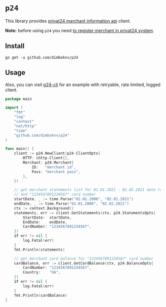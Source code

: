 # `p24`

This library provides [privat24 marchant information api](https://api.privatbank.ua/#p24/main) client.

**Note:** before using `p24` you need [to register merchant in privat24 system](https://api.privatbank.ua/#p24/registration).

## Install

```shell
go get -u github.com/dimboknv/p24
```

## Usage

Also, you can visit [p24-cli](https://github.com/dimboknv/p24-cli) for an example with retryable, rate limited, logged client.


```go
package main

import (
	"fmt"
	"log"
	"context"
	"net/http"
	"time"
	"github.com/dimboknv/p24"
)

func main() {
	client := p24.NewClient(p24.ClientOpts{
		HTTP: &http.Client{},
		Merchant: p24.Merchant{
			ID:   "merchant id",
			Pass: "merchant pass",
		},
	})

	// get merchant statements list for 02.01.2021 - 02.02.2021 date range
	// and "1234567891234567" card number
	startDate, _ := time.Parse("02.01.2006", "02.01.2021")
	endDate, _ := time.Parse("02.01.2006", "02.02.2021")
	ctx := context.Background()
	statements, err := client.GetStatements(ctx, p24.StatementsOpts{
		StartDate:  startDate,
		EndDate:    endDate,
		CardNumber: "1234567891234567",
	})
	if err != nil {
		log.Fatal(err)
	}
	fmt.Println(statements)

	// get merchant card balance for "1234567891234567" card number
	cardBalance, err := client.GetCardBalance(ctx, p24.BalanceOpts{
		CardNumber: "1234567891234567",
		Country:    "UA",
	})
	if err != nil {
		log.Fatal(err)
	}
	fmt.Println(cardBalance)
}
```
